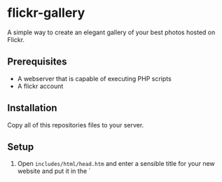 flickr-gallery
==============

A simple way to create an elegant gallery of your best photos hosted on Flickr.

Prerequisites
-------------
- A webserver that is capable of executing PHP scripts
- A flickr account

Installation
------------
Copy all of this repositories files to your server.

Setup
-----
1. Open `includes/html/head.htm` and enter a sensible title for your new website and put it in the ´<title>´ tag.
2. Open `includes/html/foot.htm` with your favorite text editor and replace my details and profile links with yours. Delete everything you may not want to publish.
3. Open `images.txt`, enter the IDs of the photos you want to publish, each in a separate line.
4. Launch your favorite web browser and navigate to `http://yourserver.com/flickr-gallery/generator.php`. This will parse your `images.txt` and build your website.
5. Done! You should be able to see your site at `http://yourserver.com/flickr-gallery`

Repeat steps 3. and 4. whenever you add or remove any images to your `images.txt`.

Demo
----
I am using a slightly modified version of this gallery on my own website at http://jan-gerd.com.